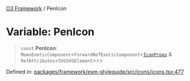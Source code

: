 [O3 Framework](../API.md) / PenIcon

# Variable: PenIcon

> `const` **PenIcon**: `MemoExoticComponent`\<`ForwardRefExoticComponent`\<[`IconProps`](../type-aliases/IconProps.md) & `RefAttributes`\<`SVGSVGElement`\>\>\>

Defined in: [packages/framework/esm-styleguide/src/icons/icons.tsx:477](https://github.com/its-kios09/openmrs-esm-core/blob/main/packages/framework/esm-styleguide/src/icons/icons.tsx#L477)

